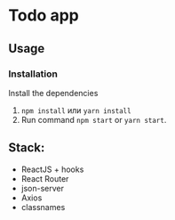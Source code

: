 # Todo app

## Usage

### Installation

Install the dependencies

1. `npm install` или `yarn install`
2. Run command `npm start` or `yarn start`.

## Stack:

-   ReactJS + hooks
-   React Router
-   json-server
-   Axios
-   classnames
